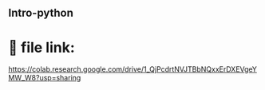 ## Intro-python
# 🔗 file link:
https://colab.research.google.com/drive/1_QjPcdrtNVJTBbNQxxErDXEVgeYMW_W8?usp=sharing
